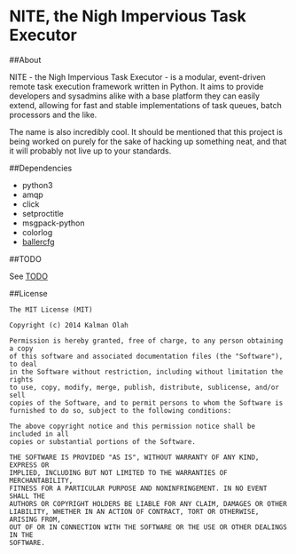 NITE, the Nigh Impervious Task Executor
=======================================

##About

NITE - the Nigh Impervious Task Executor - is a modular, event-driven remote
task execution framework written in Python. It aims to provide developers and
sysadmins alike with a base platform they can easily extend, allowing for fast
and stable implementations of task queues, batch processors and the like.

The name is also incredibly cool.
It should be mentioned that this project is being worked on purely for the sake
of hacking up something neat, and that it will probably not live up to your
standards.

##Dependencies

* python3
* amqp
* click
* setproctitle
* msgpack-python
* colorlog
* [ballercfg](https://github.com/kalmanolah/ballercfg)

##TODO

See [TODO](TODO)

##License

```
The MIT License (MIT)

Copyright (c) 2014 Kalman Olah

Permission is hereby granted, free of charge, to any person obtaining a copy
of this software and associated documentation files (the "Software"), to deal
in the Software without restriction, including without limitation the rights
to use, copy, modify, merge, publish, distribute, sublicense, and/or sell
copies of the Software, and to permit persons to whom the Software is
furnished to do so, subject to the following conditions:

The above copyright notice and this permission notice shall be included in all
copies or substantial portions of the Software.

THE SOFTWARE IS PROVIDED "AS IS", WITHOUT WARRANTY OF ANY KIND, EXPRESS OR
IMPLIED, INCLUDING BUT NOT LIMITED TO THE WARRANTIES OF MERCHANTABILITY,
FITNESS FOR A PARTICULAR PURPOSE AND NONINFRINGEMENT. IN NO EVENT SHALL THE
AUTHORS OR COPYRIGHT HOLDERS BE LIABLE FOR ANY CLAIM, DAMAGES OR OTHER
LIABILITY, WHETHER IN AN ACTION OF CONTRACT, TORT OR OTHERWISE, ARISING FROM,
OUT OF OR IN CONNECTION WITH THE SOFTWARE OR THE USE OR OTHER DEALINGS IN THE
SOFTWARE.
```
